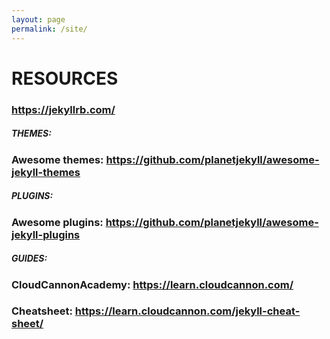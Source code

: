 ```yaml
---
layout: page
permalink: /site/
---
```

# RESOURCES
### https://jekyllrb.com/

##### THEMES:
### Awesome themes: https://github.com/planetjekyll/awesome-jekyll-themes

##### PLUGINS:
### Awesome plugins: https://github.com/planetjekyll/awesome-jekyll-plugins

##### GUIDES:
### CloudCannonAcademy: https://learn.cloudcannon.com/
### Cheatsheet: https://learn.cloudcannon.com/jekyll-cheat-sheet/
